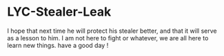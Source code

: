 # LYC-Stealer-Leak
I hope that next time he will protect his stealer better, and that it will serve as a lesson to him. I am not here to fight or whatever, we are all here to learn new things.
have a good day !

